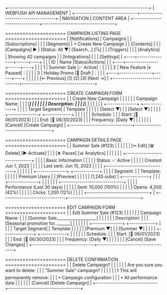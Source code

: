 +----------------------------------------------------------------------+
|                      WEBPUSH API MANAGEMENT                          |
+-------------------------------+------------------------------------+
| NAVIGATION                    |  CONTENT AREA                       |
+-------------------------------+------------------------------------+

===================== CAMPAIGN LISTING PAGE =====================
| [Notifications]                   |  Campaigns                          |
| [Subscriptions]               |                                    |
| [Segments]                    |  + Create New Campaign              |
| [Contents]                     |                                    |
| [Campaigns] ►                 |  [Status: All ▼] [Search...] [🔍]   |
| [Triggers]                  |                                    |
| [Analytics]                   |  Showing 42 campaigns               |
| [Integrations]                |                                    |
| [Settings]                    |  +----+----------------+------+----+
|                               |  | ID | Name           |Status|Actions|
|                               |  +----+----------------+------+----+
|                               |  | 1  | Summer Sale    |✅ Active|⋮|
|                               |  | 2  | New Feature    |⏸ Paused|⋮|
|                               |  | 3  | Holiday Promo  |📝 Draft |⋮|
|                               |  +----+----------------+------+----+
|                               |                                    |
|                               |  [← Previous] [1] [2] [3] [Next →] |
+-------------------------------+------------------------------------+

===================== CREATE CAMPAIGN FORM =====================
|                               |  Create New Campaign               |
|                               |                                    |
|                               |  Campaign Name:                    |
|                               |  [_______________________________] |
|                               |                                    |
|                               |  Description:                      |
|                               |  [_______________________________] |
|                               |                                    |
|                               |  +---------------+ +-------------+ |
|                               |  | Target Segment| | Template    | |
|                               |  | [Select ▼]    | | [Select ▼]  | |
|                               |  +---------------+ +-------------+ |
|                               |                                    |
|                               |  Schedule:                         |
|                               |  Start: [📅 06/01/2023]            |
|                               |  End:   [📅 06/30/2023]            |
|                               |  Frequency: [Daily ▼]              |
|                               |                                    |
|                               |  [Cancel]       [Create Campaign]  |
+-------------------------------+------------------------------------+

===================== CAMPAIGN DETAILS PAGE =====================
|                               |  Summer Sale (#123)                |
|                               |                                    |
|                               |  [✏ Edit] [🗑 Delete] [▶ Activate]  |
|                               |  [⏸ Pause] [📊 Analytics]          |
|                               |                                    |
|                               |  +-------------------------------+ |
|                               |  | Basic Information            | |
|                               |  | Status: ✅ Active            | |
|                               |  | Created: Jun 1, 2023         | |
|                               |  | Last sent: Jun 15, 2023      | |
|                               |  +-------------------------------+ |
|                               |                                    |
|                               |  +---------------+ +-------------+ |
|                               |  | Segment:      | | Template:   | |
|                               |  | Premium Users | | [Preview]   | |
|                               |  | (1,245 subs)  | +-------------+ |
|                               |  +---------------+                 |
|                               |                                    |
|                               |  +-------------------------------+ |
|                               |  | Performance (Last 30 days)   | |
|                               |  | Sent: 10,000 (100%)          | |
|                               |  | Opens: 4,200 (42%)           | |
|                               |  | Clicks: 1,200 (12%)          | |
|                               |  +-------------------------------+ |
+-------------------------------+------------------------------------+

===================== EDIT CAMPAIGN FORM =====================
|                               |  Edit Summer Sale (#123)           |
|                               |                                    |
|                               |  Campaign Name:                    |
|                               |  [Summer Sale____________________] |
|                               |                                    |
|                               |  Description:                      |
|                               |  [Seasonal promotion for...______] |
|                               |                                    |
|                               |  +---------------+ +-------------+ |
|                               |  | Target Segment| | Template    | |
|                               |  | [Premium ▼]   | | [Summer ▼]  | |
|                               |  +---------------+ +-------------+ |
|                               |                                    |
|                               |  Schedule:                         |
|                               |  Start: [📅 06/01/2023]            |
|                               |  End:   [📅 06/30/2023]            |
|                               |  Frequency: [Daily ▼]              |
|                               |                                    |
|                               |  [Cancel]       [Save Changes]     |
+-------------------------------+------------------------------------+

===================== DELETE CONFIRMATION =====================
|                               |  Delete Campaign?                  |
|                               |                                    |
|                               |  Are you sure you want to delete:  |
|                               |  "Summer Sale" campaign?           |
|                               |                                    |
|                               |  ❗ This will permanently remove:   |
|                               |  • Campaign configuration          |
|                               |  • All performance data            |
|                               |                                    |
|                               |  [Cancel]       [Delete Campaign]  |
+-------------------------------+------------------------------------+